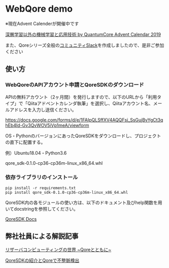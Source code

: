 # WebQore demo

※現在Advent Calenderが開催中です

[深層学習以外の機械学習と応用技術 by QuantumCore Advent Calendar 2019](https://qiita.com/advent-calendar/2019/quantumcore_reservoir)
  
また、Qoreシリーズ全般の[コミュニティSlack](https://forms.gle/6pmhD8owo6Fa8xBF6)を作成しましたので、是非ご参加ください

## 使い方

### WebQoreのAPIアカウント申請とQoreSDKのダウンロード

APIの無料アカウント（2ヶ月間）を発行しますので、以下のURLから「利用タイプ」で「Qiitaアドベントカレンダ執筆」を選択し、Qiitaアカウント名、メールアドレスを入力し送信ください。

https://docs.google.com/forms/d/e/1FAIpQLSffXV4AQQFsj_SsGujBvYgCt3qhEb4Id-Gv3QvWOV5iVp1meA/viewform

OS・PythonのバージョンにあったQoreSDKをダウンロードし、プロジェクトの直下に配置する。

例）Ubuntu18.04・Python3.6

qore_sdk-0.1.0-cp36-cp36m-linux_x86_64.whl 

### 依存ライブラリのインストール

```
pip install -r requirements.txt
pip install qore_sdk-0.1.0-cp36-cp36m-linux_x86_64.whl
```

QoreSDK内の各モジュールの使い方は、以下のドキュメント及びhelp関数を用いてdocstringを参照してください。

[QoreSDK Docs](https://qcore-info.github.io/advent-calendar-2019/)

## 弊社社員による解説記事
[リザーバコンピューティングの世界 \~Qoreとともに\~](https://qiita.com/ryoppippi/items/f607c8828238094eade0)

[QoreSDKの紹介とQoreで不整脈検出](https://qiita.com/sk1010k/items/d8ca3332e6a1f1f939a1)
